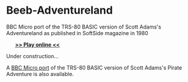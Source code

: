 # Beeb-Adventureland
BBC Micro port of the TRS-80 BASIC version of Scott Adams's Adventureland as published in SoftSide magazine in 1980 

&nbsp;&nbsp;&nbsp;&nbsp;&nbsp;&nbsp;**[>> Play online <<](http://bbcmicro.co.uk/jsbeeb/play.php?cpuMultiplier=4&autoboot&disc=https://raw.githubusercontent.com/ahope1/Beeb-Adventureland/master/AL.ssd)**

Under construction...

A [BBC Micro port](https://github.com/ahope1/Beeb-Pirate-Adventure) of the TRS-80 BASIC version of Scott Adams's Pirate Adventure is also available.  
